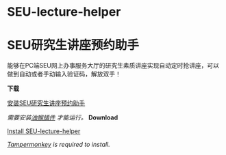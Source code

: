 # SEU-lecture-helper
# SEU研究生讲座预约助手
能够在PC端SEU网上办事服务大厅的研究生素质讲座实现自动定时抢讲座，可以做到自动或者手动输入验证码，解放双手！

**下载**

[安装SEU研究生讲座预约助手](https://raw.githubusercontent.com/Cliencer/SEU-lecture-helper/master/code.user.js)

*需要安装[油猴插件](https://www.tampermonkey.net/) 才能运行。*
**Download**

[Install SEU-lecture-helper](https://raw.githubusercontent.com/Cliencer/SEU-lecture-helper/master/code.user.js)

*[Tampermonkey](https://www.tampermonkey.net/) is required to install.*
